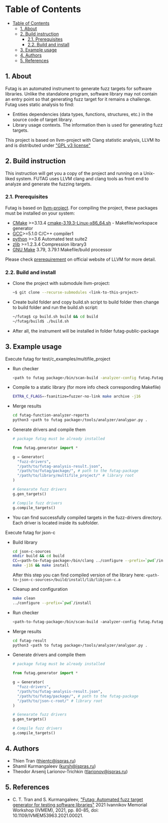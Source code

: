 # Table of Contents

- [Table of Contents](#table-of-contents)
  - [1. About](#1-about)
  - [2. Build instruction](#2-build-instruction)
    - [2.1. Prerequisites](#21-prerequisites)
    - [2.2. Build and install](#22-build-and-install)
  - [3. Example usage](#3-example-usage)
  - [4. Authors](#4-authors)
  - [5. References](#5-references)

## 1. About

Futag is an automated instrument to generate fuzz targets for software libraries.
Unlike the standalone program, software library may not contain an entry point so that generating fuzz target for it remains a challenge.
Futag uses static analysis to find:

- Entities dependencies (data types, functions, structures, etc.) in the source code of target library.
- Library usage contexts.
The information then is used for generating fuzz targets.

This project is based on llvm-project with Clang statistic analysis, LLVM lto and is distributed under ["GPL v3 license"](https://llvm.org/docs/DeveloperPolicy.html#new-llvm-project-license-framework)

## 2. Build instruction

This instruction will get you a copy of the project and running on a Unix-liked system. FUTAG uses LLVM clang and clang tools as front end to analyze and generate the fuzzing targets.

### 2.1. Prerequisites

Futag is based on [llvm-project](https://llvm.org/). For compiling the project, these packages must be installed on your system:

- [CMake](https://cmake.org/) >=3.13.4 [cmake-3.19.3-Linux-x86_64.sh](https://github.com/Kitware/CMake/releases/download/v3.19.3/cmake-3.19.3-Linux-x86_64.sh) - Makefile/workspace generator
- [GCC](https://gcc.gnu.org/)>=5.1.0 C/C++ compiler1
- [python](https://www.python.org/) >=3.6 Automated test suite2
- [zlib](http://zlib.net/) >=1.2.3.4 Compression library3
- [GNU Make](http://savannah.gnu.org/projects/make) 3.79, 3.79.1 Makefile/build processor

Please check [prerequirement](https://llvm.org/docs/GettingStarted.html#requirements) on official website of LLVM for more detail.

### 2.2. Build and install

- Clone the project with submodule llvm-project:

  ```bash
  ~$ git clone --recurse-submodules <link-to-this-project>
  ```

- Create build folder and copy build.sh script to build folder then change to build folder and run the build.sh script:

  ```bash
  ~/futag$ cp build.sh build && cd build
  ~/futag/build$ ./build.sh
  ```

- After all, the instrument will be installed in folder futag-public-package

## 3. Example usage

Execute futag for test/c_examples/multifile_project

- Run checker

  ```bash
  <path to futag package>/bin/scan-build -analyzer-config futag.FutagFunctionAnalyzer:report_dir=`pwd`/futag-function-analyzer-reports -enable-checker futag make -j 16
  ```

- Compile to a static library (for more info check corresponding Makefile)

  ```bash
  EXTRA_C_FLAGS=-fsanitize=fuzzer-no-link make archive -j16 
  ```

- Merge results

  ```bash
  cd futag-function-analyzer-reports
  python3 <path to futag package>/tools/analyzer/analypar.py .
  ```

- Generate drivers and compile them

  ```python
  # package futag must be already installed

  from futag.generator import *

  g = Generator(
    "fuzz-drivers", 
    "/path/to/futag-analysis-result.json", 
    "/path/to/futag/package/", # path to the futag-package
    "/path/to/library/multifile_project/" # library root
  )

  # Genearate fuzz drivers
  g.gen_targets()

  # Compile fuzz drivers
  g.compile_targets()
  ```

- You can find successfully compiled targets in the fuzz-drivers directory. Each driver is located inside its subfolder.

Execute futag for json-c

- Build library

  ```bash
  cd json-c-sources
  mkdir build && cd build
  CC=<path-to-futag-package>/bin/clang ../configure --prefix=`pwd`/install CFLAGS="-fsanitize=fuzzer-no-link -Wno-error=implicit-const-int-float-conversion"
  make -j16 && make install
  ```

  After this step you can find compiled version of the library here: `<path-to-json-c-sources>/build/install/lib/libjson-c.a`

- Cleanup and configuration

  ```bash
  make clean
  ../configure --prefix=`pwd`/install
  ```

- Run checker

  ```bash
  <path-to-futag-package>/bin/scan-build -analyzer-config futag.FutagFunctionAnalyzer:report_dir=`pwd`/futag-result -enable-checker futag -disable-checker core.CallAndMessage -disable-checker core.DivideZero -disable-checker core.NonNullParamChecker -disable-checker core.NullDereference -disable-checker core.StackAddressEscape -disable-checker core.UndefinedBinaryOperatorResult -disable-checker core.VLASize -disable-checker core.uninitialized.ArraySubscript -disable-checker core.uninitialized.Assign -disable-checker core.uninitialized.Branch -disable-checker core.uninitialized.CapturedBlockVariable -disable-checker core.uninitialized.UndefReturn -disable-checker cplusplus.InnerPointer -disable-checker cplusplus.Move -disable-checker cplusplus.NewDelete -disable-checker cplusplus.NewDeleteLeaks -disable-checker cplusplus.PlacementNew -disable-checker cplusplus.PureVirtualCall -disable-checker deadcode.DeadStores -disable-checker nullability.NullPassedToNonnull -disable-checker nullability.NullReturnedFromNonnull -disable-checker security.insecureAPI.UncheckedReturn -disable-checker security.insecureAPI.getpw -disable-checker security.insecureAPI.gets -disable-checker security.insecureAPI.mkstemp -disable-checker security.insecureAPI.mktemp -disable-checker security.insecureAPI.vfork -disable-checker unix.API -disable-checker unix.Malloc -disable-checker unix.MallocSizeof -disable-checker unix.MismatchedDeallocator -disable-checker unix.Vfork -disable-checker unix.cstring.BadSizeArg -disable-checker unix.cstring.NullArg make -j 16
  ```

- Merge results

  ```bash
  cd futag-result
  python3 <path to futag package>/tools/analyzer/analypar.py .
  ```

- Generate drivers and compile them

  ```python
  # package futag must be already installed

  from futag.generator import *

  g = Generator(
    "fuzz-drivers", 
    "/path/to/futag-analysis-result.json", 
    "/path/to/futag/package/", # path to the futag-package
    "/path/to/json-c-root/" # library root
  )

  # Genearate fuzz drivers
  g.gen_targets()

  # Compile fuzz drivers
  g.compile_targets()
  ```

## 4. Authors

- Thien Tran (thientc@ispras.ru)
- Shamil Kurmangaleev (kursh@ispras.ru)
- Theodor Arsenij Larionov-Trichkin (tlarionov@ispras.ru)

## 5. References

- C. T. Tran and S. Kurmangaleev, ["Futag: Automated fuzz target generator for testing software libraries"](https://ieeexplore.ieee.org/document/9693749) 2021 Ivannikov Memorial Workshop (IVMEM), 2021, pp. 80-85, doi: 10.1109/IVMEM53963.2021.00021.